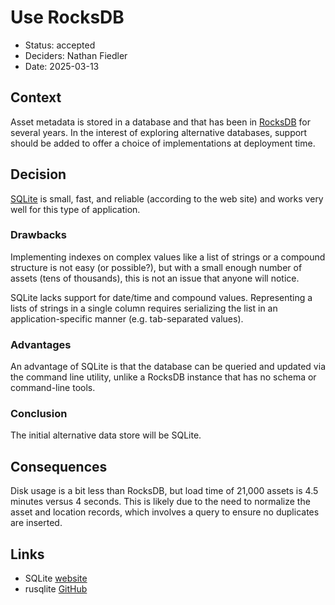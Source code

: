 # Use RocksDB

* Status: accepted
* Deciders: Nathan Fiedler
* Date: 2025-03-13

## Context

Asset metadata is stored in a database and that has been in [RocksDB](https://rocksdb.org) for several years. In the interest of exploring alternative databases, support should be added to offer a choice of implementations at deployment time.

## Decision

[SQLite](https://sqlite.org/index.html) is small, fast, and reliable (according to the web site) and works very well for this type of application.

### Drawbacks

Implementing indexes on complex values like a list of strings or a compound structure is not easy (or possible?), but with a small enough number of assets (tens of thousands), this is not an issue that anyone will notice.

SQLite lacks support for date/time and compound values. Representing a lists of strings in a single column requires serializing the list in an application-specific manner (e.g. tab-separated values).

### Advantages

An advantage of SQLite is that the database can be queried and updated via the command line utility, unlike a RocksDB instance that has no schema or command-line tools.

### Conclusion

The initial alternative data store will be SQLite.

## Consequences

Disk usage is a bit less than RocksDB, but load time of 21,000 assets is 4.5 minutes versus 4 seconds. This is likely due to the need to normalize the asset and location records, which involves a query to ensure no duplicates are inserted.

## Links

* SQLite [website](https://sqlite.org)
* rusqlite [GitHub](https://github.com/rusqlite/rusqlite)
